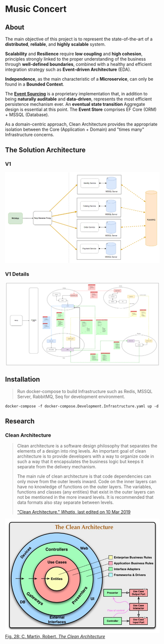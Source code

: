 # Music Concert
## About
The main objective of this project is to represent the state-of-the-art of a **distributed**, **reliable**, and **highly scalable** system.

**Scalability** and **Resilience** require **low coupling** and **high cohesion**, principles strongly linked to the proper understanding of the business through **well-defined boundaries**, combined with a healthy and
efficient integration strategy such as **Event-driven Architecture** (EDA).

**Independence**, as the main characteristic of a **Microservice**, can only be found in a **Bounded Context**.

The [**Event Sourcing**](https://www.eventstore.com/event-sourcing) is a proprietary implementation that, in addition to being **naturally auditable** and **data-driven**, represents the most efficient persistence mechanism ever. An **eventual state
transition** Aggregate design is essential at this point. The **Event Store** comprises EF Core (ORM) + MSSQL (Database).

As a domain-centric approach, Clean Architecture provides the appropriate isolation between the Core (Application + Domain) and "times many" Infrastructure concerns.


## The Solution Architecture
### V1
![](https://github.com/mnnam1302/MusicConcert_Backend/blob/dev/.assets/img/solution_architecture_v1.png)

### V1 Details
![](https://github.com/mnnam1302/MusicConcert_Backend/blob/dev/.assets/img/solution_architecture_v1_details.png)

## Installation
> Run docker-compose to build Infrastructure such as Redis, MSSQL Server, RabbitMQ, Seq for development environment.
```
docker-compose -f docker-compose.Development.Infrastructure.yaml up -d
```

## Research

### Clean Architecture

> Clean architecture is a software design philosophy that separates the elements of a design into ring levels. An important goal of clean architecture is to provide developers with a way to organize
> code in such a way that it encapsulates the business logic but keeps it separate from the delivery mechanism.
>
> The main rule of clean architecture is that code dependencies can only move from the outer levels inward. Code on the inner layers can have no knowledge of functions on the outer layers. The
> variables, functions and classes (any entities) that exist in the outer layers can not be mentioned in the more inward levels. It is recommended that data formats also stay separate between levels.
>
> ["Clean Architecture." _Whatis_, last edited on 10 Mar 2019](https://whatis.techtarget.com/definition/clean-architecture)

![](https://github.com/mnnam1302/MusicConcert_Backend/blob/dev/.assets/img/CleanArchitecture.jpg)  
[Fig. 28: C. Martin, Robert. _The Clean Architecture_](https://blog.cleancoder.com/uncle-bob/2012/08/13/the-clean-architecture.html)
